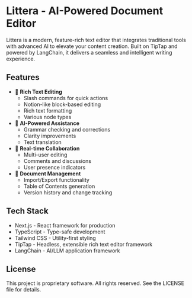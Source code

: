 # Littera - AI-Powered Document Editor

Littera is a modern, feature-rich text editor that integrates traditional tools with advanced AI to elevate your content
creation. Built on TipTap and powered by LangChain, it delivers a seamless and intelligent writing experience.

## Features

- 📝 **Rich Text Editing**
  - Slash commands for quick actions
  - Notion-like block-based editing
  - Rich text formatting
  - Various node types
- 🤖 **AI-Powered Assistance**
  - Grammar checking and corrections
  - Clarity improvements
  - Text translation
- 👥 **Real-time Collaboration**
  - Multi-user editing
  - Comments and discussions
  - User presence indicators
- 📑 **Document Management**
  - Import/Export functionality
  - Table of Contents generation
  - Version history and change tracking

## Tech Stack

- Next.js - React framework for production
- TypeScript - Type-safe development
- Tailwind CSS - Utility-first styling
- TipTap - Headless, extensible rich text editor framework
- LangChain - AI/LLM application framework

## License

This project is proprietary software. All rights reserved. See the LICENSE file for details.
